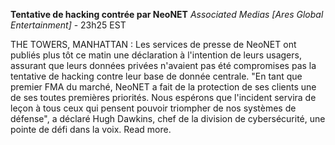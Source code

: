 **Tentative de hacking contrée par NeoNET**
*Associated Medias [Ares Global Entertainment]* - 23h25 EST

THE TOWERS, MANHATTAN : Les services de presse de NeoNET ont publiés plus tôt ce matin une déclaration à l'intention de leurs usagers, assurant que leurs données privées n'avaient pas été compromises pas la tentative de hacking contre leur base de donnée centrale. "En tant que premier FMA du marché, NeoNET a fait de la protection de ses clients une de ses toutes premières priorités. Nous espérons que l'incident servira de leçon à tous ceux qui pensent pouvoir triompher de nos systèmes de défense", a déclaré Hugh Dawkins, chef de la division de cybersécurité, une pointe de défi dans la voix. Read more.
